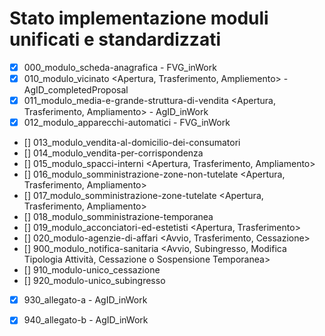 # Stato implementazione moduli unificati e standardizzati

- [x]   000_modulo_scheda-anagrafica                                                                                                - FVG_inWork
- [x]   010_modulo_vicinato <Apertura, Trasferimento, Ampliemento>                                                                  - AgID_completedProposal
- [x]   011_modulo_media-e-grande-struttura-di-vendita <Apertura, Trasferimento, Ampliamento>                                       - AgID_inWork
- [x]   012_modulo_apparecchi-automatici <Avvio>                                                                                    - FVG_inWork
- []    013_modulo_vendita-al-domicilio-dei-consumatori <Avvio>
- []    014_modulo_vendita-per-corrispondenza <Avvio>
- []    015_modulo_spacci-interni <Apertura, Trasferimento, Ampliamento>
- []    016_modulo_somministrazione-zone-non-tutelate <Apertura, Trasferimento, Ampliamento>
- []    017_modulo_somministrazione-zone-tutelate <Apertura, Trasferimento, Ampliamento>
- []    018_modulo_somministrazione-temporanea <Avvio>
- []    019_modulo_acconciatori-ed-estetisti <Apertura, Trasferimento>
- []    020_modulo-agenzie-di-affari <Avvio, Trasferimento, Cessazione>
- []    900_modulo_notifica-sanitaria <Avvio, Subingresso, Modifica Tipologia Attività, Cessazione o Sospensione Temporanea>
- []    910_modulo-unico_cessazione <Cessazione o Sospensione Temporanea>
- []    920_modulo-unico_subingresso <Subingresso>
- [x]   930_allegato-a                                                                                                               - AgID_inWork
- [x]   940_allegato-b                                                                                                               - AgID_inWork

